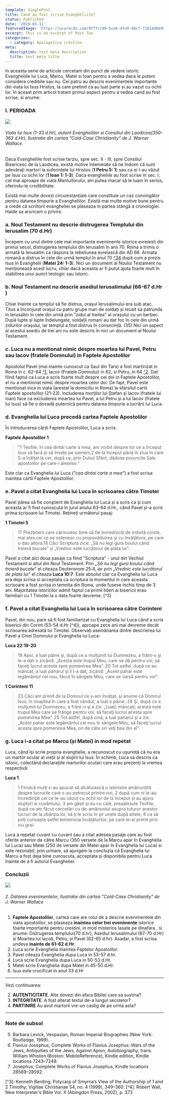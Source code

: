 ```yaml
---
template: SinglePost
title: Cand au fost scrise Evangheliile?
status: Published
date: '2019-03-11'
featuredImage: 'https://ucarecdn.com/9f7fcc99-bce6-4fe9-88cf-71614dbb9962/'
excerpt: This is an excerpt of Post Two
categories:
  - category: Apologetica crestina
meta:
  description: test meta description
  title: test meta title
---
```

 In aceasta serie de articole cercetam din punct de vedere istoric Evangheliile lui Luca, Marcu, Matei si Ioan pentru a vedea daca le putem considera credibile sau nu. Cei patru au descris evenimentele importante din viata lui Isus Hristos, la care pretind ca au luat parte si au vazut cu ochii lor. In aceast prim articol tratam primul aspect pentru a vedea cand au fost scrise, si anume:  

### I. PERIOADA

![](https://ucarecdn.com/24c60fca-0d38-4781-a6d9-3b3a64d49ee6/)

###### Viata lui Isus (1-33 d.Hr), autorii Evangheliilor si Consiliul din Laodicea(350-363 d.Hr), Ilustratie din cartea "Cold-Case Christianity" de J. Warner Wallace.

Daca Evangheliile fost scrise tarziu, spre sec. II - III, spre  Consiliul Bisericesc de la Laodicea, există motive întemeiate să ne îndoim că sunt adevărați martori la suferințele lui Hristos (**1 Petru 5: 1**) sau ca ei l-au văzut pe Isus cu ochii lor (**1 Ioan 1: 1-3**). Daca evangheliile au fost scrise in sec. I, cat mai aproape de viata Mantuitorului, am putea macar să le luam în serios, oferindu-le credibilitate. 

 Există mai multe dovezi circumstanțiale care constituie un caz convingător pentru datarea timpurie a Evangheliilor. Există mai multe motive bune pentru a crede că scriitorii evangheliei se plaseaza in partea stângă a cronologiei. Haide sa aruncam o privire. 

### **a. Noul Testament nu descrie distrugerea Templului din Ierusalim (70 d.Hr)**

Începem cu unul dintre cele mai importante evenimente istorice evreiesti din primul secol, distrugerea templului din Ierusalim în anii 70. Roma a trimis o armată la Ierusalim ca răspuns la rebeliunea evreiască din AD 66. Armata romană a distrus în cele din urmă templul în anul 70 [^34](locadocasoc) după cum a prezis Isus în Evanghelii (**Matei 24: 1-3**). Nici un document al Noului Testament nu menționează acest lucru, chiar dacă aceasta ar fi putut ajuta foarte mult în stabilirea unui punct teologic sau istoric.  

### b. **Noul Testament nu descrie asediul Ierusalimului (66-67 d.Hr )**

 Chiar înainte ca templul să fie distrus, orașul Ierusalimului era sub atac. Titus a înconjurat orașul cu patru grupe mari de soldați și reusit sa patrunda in Ierusalim în cele din urmă prin "zidul al treilea" al orașului cu un berbec. După lupte și lupte îndelungate, soldații romani au dat foc în cele din urmă zidurilor orașului, iar templul a fost distrus în consecință. (35) Nici un aspect al acestui asediu de trei ani nu este descris în nici un document al Noului Testament.

### **c. Luca nu a mentionat nimic despre moartea lui Pavel, Petru sau Iacov (fratele Domnului) in Faptele Apostolilor**

 Apostolul Pavel (mai inainte cunoscut ca Saul din Tars) a fost martirizat in Roma in c. 62-64 [^1](https://www.britannica.com/biography/Saint-Paul-the-Apostle), Iacov (Fratele Domnului) in 62, si Petru, in 64 [^2](https://www.britannica.com/biography/Saint-Peter-the-Apostle). Dat fiind faptul ca Luca a scris foarte mult despre cei doi in Faptele Apostolilor, el nu a mentionat nimic despre moartea celor doi. De fapt, Pavel este mentionat inca in viata (arestat la domiciliu in Roma) la sfarsitul cartii Faptele apostolilor (21-23).
 Includerea morților lui Ștefan și Iacov (fratele lui Ioan) face ca excluderea moartea lui Pavel, a lui Petru și a lui Iacov (fratele lui Isus) să fie o dovadă puternică pentru datarea timpurie a lucrării lui Luca.

### **d. Evanghelia lui Luca precedă cartea Faptele Apostolilor**

 În introducerea cărții Faptele Apostolilor, Luca a scris:  

 **Faptele Apostolilor 1**   

> "1 Teofile, în cea dintâi carte a mea, am vorbit despre tot ce a început Isus să facă şi să înveţe pe oameni,2 de la început până în ziua în care S-a înălţat la cer, după ce, prin Duhul Sfânt, dăduse poruncile Sale apostolilor pe care-i alesese."  

 Este clar ca Evanghelia lui Luca (_"cea dintai carte a mea"_) a fost scrisa inaintea cartii Faptele Apostolilor.

### **e. Pavel a citat Evanghelia lui Luca în scrisoarea către Timotei**

 Pavel părea să fie conștient de Evanghelia lui Luca și a scris ca și cum aceasta ar fi fost cunoscuta în jurul anului 63-64 d.Hr., când Pavel și-a scris prima scrisoare lui Timotei. Rețineți următorul pasaj:

 **1 Timotei 5**  

> 17 Prezbiterii care cârmuiesc bine să fie învredniciţi de îndoită cinste, mai ales cei ce se ostenesc cu propovăduirea şi cu învăţătura, pe care o dau altora.18 Căci Scriptura zice: „Să nu legi gura boului când treieră bucate” şi „Vrednic este lucrătorul de plata lui”.  

 Pavel a citat aici doua pasaje ca fiind "Scriptura"  - unul din Vechiul Testament si altul din Noul Testament. Prin _„Să nu legi gura boului când treieră bucate”_ el citeaza Deuteronom 25:4, iar prin _„Vrednic este lucrătorul de plata lui”_ el citeaza **Luca 10:7**. Este absolut clar ca Evanghelia lui Luca era deja scrisa si acceptata ca scriptura la momentul in care aceasta scrisoare a fost scrisa in temnita din Roma, unde fusese inchis timp de 3 ani. Majoritatea istoricilor admit faptul ca primii lideri ai bisericii erau faimiliari cu 1 Timotei la o data foarte devreme. \[^3]

### **f. Pavel a citat Evanghelia lui Luca în scrisoarea către Corinteni**

 Pavel, din nou, pare să fi fost familiarizat cu Evanghelia lui Luca când a scris bisericii din Corint (53-54 d.Hr \[^4]), aproape zece ani mai devreme decât scrisoarea adresată lui Timotei. Observați asemănarea dintre descrierea lui Pavel a Cinei Domnului și Evanghelia lui Luca:   

 **Luca 22:19-20**  

> 19 Apoi, a luat pâine şi, după ce a mulţumit lui Dumnezeu, a frânt-o şi le-a dat-o zicând: „Acesta este trupul Meu, care se dă pentru voi; să faceţi lucrul acesta spre pomenirea Mea”. 20 Tot astfel, după ce au mâncat, a luat paharul şi li l-a dat, zicând: „Acest pahar este legământul cel nou, făcut în sângele Meu, care se varsă pentru voi”.

 **1 Corinteni 11**

> 23 Căci am primit de la Domnul ce v-am învăţat, şi anume că Domnul Isus, în noaptea în care a fost vândut, a luat o pâine. 24 Şi, după ce a mulţumit lui Dumnezeu, a frânt-o şi a zis: „Luaţi, mâncaţi; acesta este trupul Meu care se frânge pentru voi; să faceţi lucrul acesta spre pomenirea Mea”. 25 Tot astfel, după cină, a luat paharul şi a zis: „Acest pahar este legământul cel nou în sângele Meu; să faceţi lucrul acesta spre pomenirea Mea, ori de câte ori veţi bea din el”. 

### **g. Luca i-a citat pe Marcu (și Matei) in mod repetat**

 Luca, când își scrie propria evanghelie, a recunoscut cu ușurință că nu era un martor ocular al vieții și al slujirii lui Isus. În schimb, Luca sa descris ca istoric, colectând declarațiile martorilor oculari care erau prezenți la vremea respectivă:  

 **Luca 1**

> 1 Fiindcă mulţi s-au apucat să alcătuiască o istorisire amănunţită despre lucrurile care s-au petrecut printre noi, 2 după cum ni le-au încredinţat cei ce le-au văzut cu ochii lor de la început şi au ajuns slujitori ai cuvântului, 3 am găsit şi eu cu cale, preaalesule Teofile, după ce am făcut cercetări cu de-amănuntul asupra tuturor acestor lucruri de la obârşia lor, să ţi le scriu în şir unele după altele, 4 ca să poţi cunoaşte astfel temeinicia învăţăturilor, pe care le-ai primit prin viu grai.  

 Luca a repetat cuvant cu cuvant sau a citat adesea pasaje care au fost oferite anterior de către Marcu (350 versete de la Marcu apar în Evanghelia lui Luca) sau Matei (250 de versete din Matei apar în Evanghelia lui Luca) si este rezonabil, prin urmare, să ajungem la concluzia că Evanghelia lui Marcu a fost deja bine cunoscuta, acceptata și disponibila pentru Luca înainte de a fi autorul Evangheliei.

### Concluzii

![](https://ucarecdn.com/dc342583-6eaa-45d2-81a8-d497bced30ed/)

###### 2. Datarea evenimentelor, Ilustratie din cartea "Cold-Case Christianity" de J. Warner Wallace

1. **Faptele Apostolilor**, cartea care are rolul de a descrie evenimentele din viata apostolilor, se plaseaza **inaintea celor trei evenimente** istorice foarte importante pentru crestini, in mod misterios lasate pe dinafara , si anume: Distrugerea templului(70 d.hr), Asediul Ierusalimului (67-70 d.Hr) si Moartea lui Iacob, Petru, si Pavel (62-65 d.hr). Asadar, a fost scrisa undeva **inainte de 61-62 d.Hr**.  
2. Luca scrie Evanghelia inaintea Faptelor Apostolilor.  
3. Pavel citeaza Evanghelia dupa Luca in 53-57 d.hr.
4. Luca scrie Evanghelia dupa Luca in 50-53 d.Hr.
5. Matei scrie Evanghelia dupa Matei in 45-50 d.Hr.
6. Isus este crucificat in anul 33 d.Hr

---

 Vezi continuarea:

2. **AUTENTICITATE**. Alte dovezi din afara Bibliei care sa sustina?
3. **INTEGRITATE**. A fost alterat textul de-a lungul secolelor?
4. **PARTINIRE** Au avut martorii vre-un castig de pe urma asta?

---
### Note de subsol
5. Barbara Levick, Vespasian, Roman Imperial Biographies (New York: Routledge, 1999).
6. Flavius Josephus, Complete Works of Flavius Josephus: Wars of the Jews, Antiquities of the Jews, Against Apion, Autobiography, trans. William Whiston (Boston: MobileReference), Kindle edition, Kindle locations 7243–7249.
7. Josephus, Complete Works of Flavius Josephus, Kindle locations 28589–28592.  

 \[^3]: Kenneth Berding, Polycarp of Smyrna’s View of the Authorship of 1 and 2 Timothy, Vigiliae Christianae 54, no. 4 (1999), 349–360.
 \[^4]: Robert Wall, New Interpreter's Bible Vol. X (Abingdon Press, 2002), p. 373
